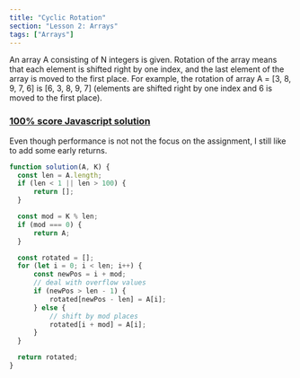 ```yaml
---
title: "Cyclic Rotation"
section: "Lesson 2: Arrays"
tags: ["Arrays"]
---
```


An array A consisting of N integers is given. Rotation of the array means that each element is shifted right by one index, and the last element of the array is moved to the first place. For example, the rotation of array A = [3, 8, 9, 7, 6] is [6, 3, 8, 9, 7] (elements are shifted right by one index and 6 is moved to the first place).

### [100% score Javascript solution](https://app.codility.com/demo/results/trainingKJHM7K-T3G/)

Even though performance is not not the focus on the assignment, I still like to add some early returns.

```javascript
function solution(A, K) {
  const len = A.length;
  if (len < 1 || len > 100) {
      return [];
  }

  const mod = K % len;
  if (mod === 0) {
      return A;
  }

  const rotated = [];
  for (let i = 0; i < len; i++) {
      const newPos = i + mod;
      // deal with overflow values
      if (newPos > len - 1) {
          rotated[newPos - len] = A[i];
      } else {
          // shift by mod places
          rotated[i + mod] = A[i];
      }
  }

  return rotated;
}
```
